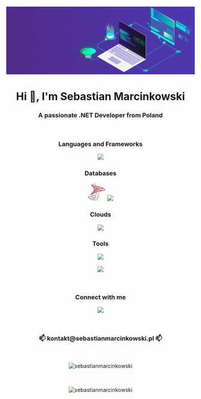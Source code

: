 ![MasterHead](https://github.com/sebastianmarcinkowski/sebastianmarcinkowski/blob/0b66c8844a4ee620e5a9bbd476337569f4ef7b3c/banner.gif)

<h1 align="center">Hi 👋, I'm Sebastian Marcinkowski</h1>
<h3 align="center">A passionate .NET Developer from Poland</h3>

<br>

<h3 align="center">Languages and Frameworks</h3>
<p align="center">
  <a href="https://skillicons.dev">
    <img src="https://skillicons.dev/icons?i=cs,dotnet,html,css,js,jquery,bootstrap" />
  </a>
</p>

<h3 align="center">Databases</h3>
<p align="center">
  <img src="https://github.com/sebastianmarcinkowski/sebastianmarcinkowski/blob/515c15554eac9b165b601136ed84ca1df66ad19c/sqlserver.png"
    width="48px"
    height="48px">
  <a href="https://skillicons.dev">
    <img src="https://skillicons.dev/icons?i=postgres,mysql,sqlite" />
  </a>
</p>

<h3 align="center">Clouds</h3>
<p align="center">
  <a href="https://skillicons.dev">
    <img src="https://skillicons.dev/icons?i=gcp,azure,aws" />
  </a>
</p>

<h3 align="center">Tools</h3>
<p align="center">
  <a href="https://skillicons.dev">
    <img src="https://skillicons.dev/icons?i=visualstudio,vscode,git,github,githubactions,postman,docker" />
  </a>
</p>
<p align="center">
  <a href="https://skillicons.dev">
    <img src="https://skillicons.dev/icons?i=linux,bash,vim,powershell" />
  </a>
</p>

<br>

<h3 align="center">Connect with me</h3>
<p align="center">
  <a href="https://linkedin.com/in/sebastianmarcinkowski" target="_blank">
    <img src="https://skillicons.dev/icons?i=linkedin">
  </a>
</p>

<br>

<h3 align="center">📫 kontakt@sebastianmarcinkowski.pl 📫</h4>

<br>

<p align="center"><img align="center" src="https://vercel-github-readme-stats-one.vercel.app/api?locale=en&username=sebastianmarcinkowski&show_icons=true&hide=stars,issues&theme=dark" alt="sebastianmarcinkowski" /></p>

<br>

<p align="center"><img align="center" src="https://github-readme-streak-stats.herokuapp.com/?user=sebastianmarcinkowski&theme=dark" alt="sebastianmarcinkowski" /></p>

